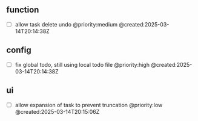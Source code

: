 ## function

- [ ] allow task delete undo @priority:medium @created:2025-03-14T20:14:38Z

## config

- [ ] fix global todo, still using local todo file @priority:high @created:2025-03-14T20:14:38Z

## ui

- [ ] allow expansion of task to prevent truncation @priority:low @created:2025-03-14T20:15:06Z


